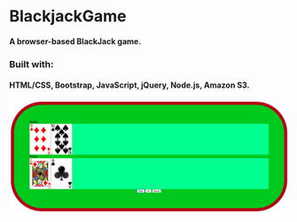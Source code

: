 # BlackjackGame

#### A browser-based BlackJack game.

### Built with:

####  HTML/CSS, Bootstrap, JavaScript, jQuery, Node.js, Amazon S3.

![reciperolodex.herokuapp.com](https://github.com/cfudala82/BlackjackGame/blob/master/static/images/screenshot.png?raw=true "Screenshot")
